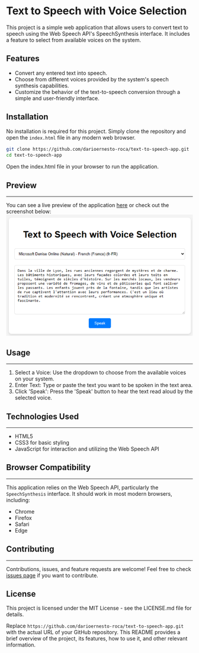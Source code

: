 # Text to Speech with Voice Selection

This project is a simple web application that allows users to convert text to speech using the Web Speech API's SpeechSynthesis interface. It includes a feature to select from available voices on the system.

## Features

- Convert any entered text into speech.
- Choose from different voices provided by the system's speech synthesis capabilities.
- Customize the behavior of the text-to-speech conversion through a simple and user-friendly interface.

## Installation

No installation is required for this project. Simply clone the repository and open the `index.html` file in any modern web browser.

```bash
git clone https://github.com/darioernesto-roca/text-to-speech-app.git
cd text-to-speech-app
```

Open the index.html file in your browser to run the application.

## Preview
-----
You can see a live preview of the application [here](https://darioernesto-roca.github.io/text-to-speech-app/) or check out the screenshot below:
![Text speech application screenshot](image.png)

## Usage
-----

1.  Select a Voice: Use the dropdown to choose from the available voices on your system.
2.  Enter Text: Type or paste the text you want to be spoken in the text area.
3.  Click 'Speak': Press the 'Speak' button to hear the text read aloud by the selected voice.

## Technologies Used
-----------------

-   HTML5
-   CSS3 for basic styling
-   JavaScript for interaction and utilizing the Web Speech API

## Browser Compatibility
---------------------

This application relies on the Web Speech API, particularly the `SpeechSynthesis` interface. It should work in most modern browsers, including:

-   Chrome
-   Firefox
-   Safari
-   Edge

## Contributing
------------

Contributions, issues, and feature requests are welcome! Feel free to check [issues page](https://github.com/darioernesto-roca/text-to-speech-app/issues) if you want to contribute.

License
-------

This project is licensed under the MIT License - see the LICENSE.md file for details.


Replace `https://github.com/darioernesto-roca/text-to-speech-app.git` with the actual URL of your GitHub repository. This README provides a brief overview of the project, its features, how to use it, and other relevant information.
